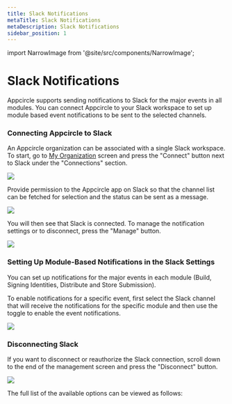 ```yaml
---
title: Slack Notifications
metaTitle: Slack Notifications
metaDescription: Slack Notifications
sidebar_position: 1
---
```


import NarrowImage from '@site/src/components/NarrowImage';

# Slack Notifications

Appcircle supports sending notifications to Slack for the major events in all modules. You can connect Appcircle to your Slack workspace to set up module based event notifications to be sent to the selected channels.

### Connecting Appcircle to Slack

An Appcircle organization can be associated with a single Slack workspace. To start, go to [My Organization](../my-organization.md) screen and press the "Connect" button next to Slack under the "Connections" section.

![](<https://cdn.appcircle.io/docs/assets/image (64).png>)

Provide permission to the Appcircle app on Slack so that the channel list can be fetched for selection and the status can be sent as a message.

![](<https://cdn.appcircle.io/docs/assets/image (65).png>)

You will then see that Slack is connected. To manage the notification settings or to disconnect, press the "Manage" button.

![](<https://cdn.appcircle.io/docs/assets/image (135).png>)


### Setting Up Module-Based Notifications in the Slack Settings

You can set up notifications for the major events in each module (Build, Signing Identities, Distribute and Store Submission).

To enable notifications for a specific event, first select the Slack channel that will receive the notifications for the specific module and then use the toggle to enable the event notifications.

![](<https://cdn.appcircle.io/docs/assets/image (136).png>)

### Disconnecting Slack

If you want to disconnect or reauthorize the Slack connection, scroll down to the end of the management screen and press the "Disconnect" button.

![](<https://cdn.appcircle.io/docs/assets/image (137).png>)

The full list of the available options can be viewed as follows:

<NarrowImage src="https://cdn.appcircle.io/docs/assets/screenshot-my.appcircle.io-2021.02.11-00_01_23.png" />
